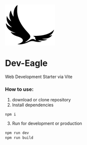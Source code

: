 ![Logo](https://github.com/hishamdalal/Dev-Eagle/blob/master/src/logo-stroke.png?raw=true)
# Dev-Eagle

Web Development Starter via Vite

### How to use:
1. download or clone repository
2. Install dependencies
  ```
  npm i
  ```
3. Run for development or production 
  ```
  npm run dev
  npm run build
  ```



